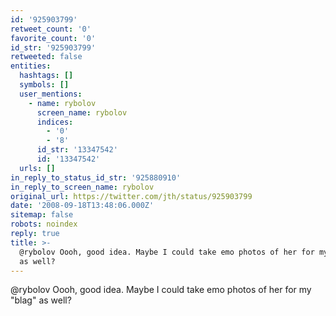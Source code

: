 ```yaml
---
id: '925903799'
retweet_count: '0'
favorite_count: '0'
id_str: '925903799'
retweeted: false
entities:
  hashtags: []
  symbols: []
  user_mentions:
    - name: rybolov
      screen_name: rybolov
      indices:
        - '0'
        - '8'
      id_str: '13347542'
      id: '13347542'
  urls: []
in_reply_to_status_id_str: '925880910'
in_reply_to_screen_name: rybolov
original_url: https://twitter.com/jth/status/925903799
date: '2008-09-18T13:48:06.000Z'
sitemap: false
robots: noindex
reply: true
title: >-
  @rybolov Oooh, good idea. Maybe I could take emo photos of her for my "blag"
  as well?
---
```


@rybolov Oooh, good idea. Maybe I could take emo photos of her for my "blag" as well?
